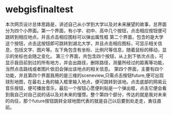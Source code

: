 # webgisfinaltest
本次网页设计总体思路是，讲述自己从小学到大学以及对未来展望的故事，总界面分为四个小界面。第一个界面，有小学、初中、高中几个按钮，点击相应按钮便可跳转到相应地点，并且点击相应图标可以弹出属性框
第二个界面，包含的是大学这个按钮，点击这按钮即可跳转到湖北大学，并且点击相应图标，可显示相关信息，包括文字、图片等。左下角包含有坐标、比例尺等信息，随着鼠标的移动，显示的坐标也会随之变化。
第三个界面，共包含四个按钮，从上到下依次点击，可显示我目前到过的所有地方，并会出路径，删除路径，测量所经过的距离等功能，当然点击路线或者图片依旧会弹出该地点的相关信息。
第四个界面，主要有四个功能，并且第四个界面我用的是三维的sceneview,只需点击按钮future,便可出现球形地图，在最右上角的输入框里输入地点，便可跳转到该地。点击底部的网易云音乐按钮，便可播放音乐，最后一个按钮心愿便利贴是一个弹出框，点击它便会看到我自己对自己说的话以及对未来的憧憬。整个第四个部分，传达的就是我对未来的向往，那个future按钮跳转全球地图代表的就是自己以后要到处走走，勇往直前。

